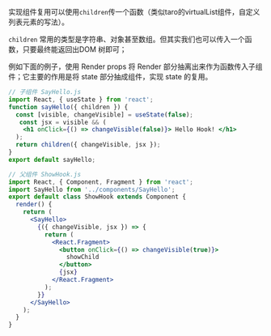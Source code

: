 实现组件复用可以使用`children`传一个函数（类似taro的virtualList组件，自定义列表元素的写法）。

`children` 常用的类型是字符串、对象甚至数组。但其实我们也可以传入一个函数，只要最终能返回出DOM 树即可；

例如下面的例子，使用 Render props 将 Render 部分抽离出来作为函数传入子组件；它主要的作用是将 state 部分抽成组件，实现 state 的复用。

```jsx
// 子组件 SayHello.js
import React, { useState } from 'react';
function sayHello({ children }) {
  const [visible, changeVisible] = useState(false);
   const jsx = visible && (
    <h1 onClick={() => changeVisible(false)}> Hello Hook! </h1>
  );
  return children({ changeVisible, jsx });
}
export default sayHello;

// 父组件 ShowHook.js
import React, { Component, Fragment } from 'react';
import SayHello from '../components/SayHello';
export default class ShowHook extends Component {
  render() {
    return (
      <SayHello>
        {({ changeVisible, jsx }) => {
          return (
            <React.Fragment>
              <button onClick={() => changeVisible(true)}>
                showChild
              </button>
              {jsx}
            </React.Fragment>
          );
        }}
      </SayHello>
    );
  }
}
```



